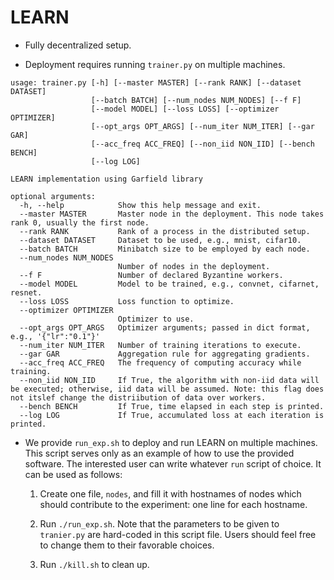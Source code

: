 # LEARN

* Fully decentralized setup.

* Deployment requires running `trainer.py` on multiple machines.

```
usage: trainer.py [-h] [--master MASTER] [--rank RANK] [--dataset DATASET]
                  [--batch BATCH] [--num_nodes NUM_NODES] [--f F]
                  [--model MODEL] [--loss LOSS] [--optimizer OPTIMIZER]
                  [--opt_args OPT_ARGS] [--num_iter NUM_ITER] [--gar GAR]
                  [--acc_freq ACC_FREQ] [--non_iid NON_IID] [--bench BENCH]
                  [--log LOG]

LEARN implementation using Garfield library

optional arguments:
  -h, --help            Show this help message and exit.
  --master MASTER       Master node in the deployment. This node takes rank 0, usually the first node.
  --rank RANK           Rank of a process in the distributed setup.
  --dataset DATASET     Dataset to be used, e.g., mnist, cifar10.
  --batch BATCH         Minibatch size to be employed by each node.
  --num_nodes NUM_NODES
                        Number of nodes in the deployment.
  --f F                 Number of declared Byzantine workers.
  --model MODEL         Model to be trained, e.g., convnet, cifarnet, resnet.
  --loss LOSS           Loss function to optimize.
  --optimizer OPTIMIZER
                        Optimizer to use.
  --opt_args OPT_ARGS   Optimizer arguments; passed in dict format, e.g., '{"lr":"0.1"}'
  --num_iter NUM_ITER   Number of training iterations to execute.
  --gar GAR             Aggregation rule for aggregating gradients.
  --acc_freq ACC_FREQ   The frequency of computing accuracy while training.
  --non_iid NON_IID     If True, the algorithm with non-iid data will be executed; otherwise, iid data will be assumed. Note: this flag does not itslef change the distriibution of data over workers.
  --bench BENCH         If True, time elapsed in each step is printed.
  --log LOG             If True, accumulated loss at each iteration is printed.

```

* We provide `run_exp.sh` to deploy and run LEARN on multiple machines. This script serves only as an example of how to use the provided software. The interested user can write whatever `run` script of choice. It can be used as follows:

  1. Create one file, `nodes`, and fill it with hostnames of nodes which should contribute to the experiment: one line for each hostname.

  2. Run `./run_exp.sh`. Note that the parameters to be given to `tranier.py` are hard-coded in this script file. Users should feel free to change them to their favorable choices.

  3. Run `./kill.sh` to clean up.

